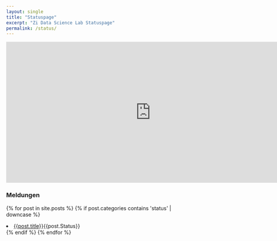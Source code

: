 ```yaml
---
layout: single
title: "Statuspage"
excerpt: "Zi Data Science Lab Statuspage"
permalink: /status/
---
```


<iframe title="" aria-label="Tabelle" id="datawrapper-chart-7bIKa" src="https://datawrapper.dwcdn.net/7bIKa/5/" scrolling="no" frameborder="0" style="border: none;" width="780" height="380"></iframe>


### Meldungen

{% for post in site.posts %}
{% if post.categories contains 'status' | downcase %}
<li>
<a href="{{post.url}}">{{post.title}}</a><span class="statusbadge">{{post.Status}}</span>
</li>
{% endif %}
{% endfor %}

